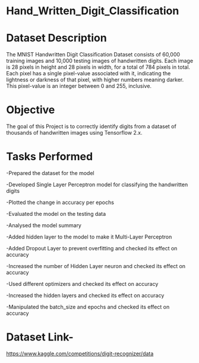 # Hand_Written_Digit_Classification

# Dataset Description

The MNIST Handwritten Digit Classification Dataset consists of 60,000 training images and 10,000 testing images of handwritten digits.
Each image is 28 pixels in height and 28 pixels in width, for a total of 784 pixels in total. Each pixel has a single pixel-value associated with it, indicating the lightness or darkness of that pixel, with higher numbers meaning darker. This pixel-value is an integer between 0 and 255, inclusive.

# Objective

The goal of this Project is to correctly identify digits from a dataset of thousands of handwritten images using Tensorflow 2.x. 

# Tasks Performed

-Prepared the dataset for the model

-Developed Single Layer Perceptron model for classifying the handwritten digits

-Plotted the change in accuracy per epochs

-Evaluated the model on the testing data

-Analysed the model summary

-Added hidden layer to the model to make it Multi-Layer Perceptron

-Added Dropout Layer to prevent overfitting and checked its effect on accuracy

-Increased the number of Hidden Layer neuron and checked its effect on accuracy

-Used different optimizers and checked its effect on accuracy

-Increased the hidden layers and checked its effect on accuracy

-Manipulated the batch_size and epochs and checked its effect on accuracy

# Dataset Link-

https://www.kaggle.com/competitions/digit-recognizer/data

